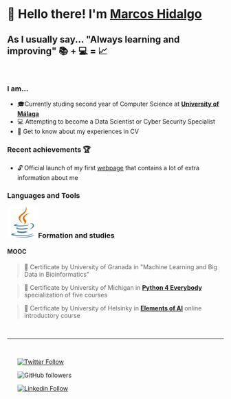 # 👋 Hello there! I'm [Marcos Hidalgo][website] 
## As I usually say... "Always learning and improving" 📚 + 💻 =  📈

<br>

### I am...
* 🎓Currently studing second year of Computer Science at  **[University of Málaga](https://www.uma.es/#gsc.tab=0)**
* 💻 Attempting to become a Data Scientist or Cyber Security Specialist
* 📄 Get to know about my experiences in CV


### Recent achievements 🏆
* 🔓 Official launch of my first [webpage][website] that contains a lot of extra information about me


### Languages and Tools 
<img align="left" src="icons/java.svg" />

<br /> <br />

### Formation and studies 
#### MOOC 
> 📜 Certificate by University of Granada in "Machine Learning and Big Data in Bioinformatics" 

> 📜 Certificate by University of Michigan in **[Python 4 Everybody](https://www.coursera.org/specializations/python)** specialization of five courses

> 📜 Certificate by University of Helsinky in **[Elements of AI](https://course.elementsofai.com/)** online introductory course

<br />

---

<br />

<ul>

[![Twitter Follow](https://img.shields.io/twitter/follow/Marcos_Hidalgo_?color=%231DA1F2&label=Marcos%20Hidalgo&logo=twitter&style=plastic)](https://twitter.com/Marcos_Hidalgo_) 

![GitHub followers](https://img.shields.io/github/followers/MarkosHB?style=social) 

[![Linkedin Follow](https://img.shields.io/twitter/url?url=https://www.linkedin.com/in/marcoshidalgobcolor=%231DA1F2&label=LinkedIn&logo=linkedin&style=social)](https://www.linkedin.com/in/marcoshidalgob)

</ul>



<!-- LINKS -->
[website]: https://markoshb.github.io/

